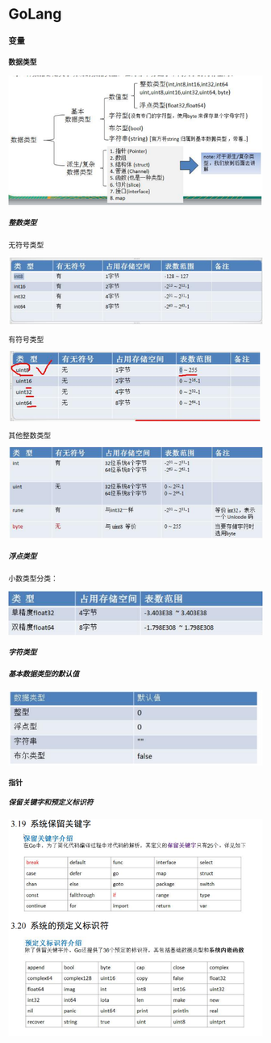 # GoLang

### 变量

#### 数据类型

![image-20230228115155743](./assets/image-20230228115155743.png)

##### 整数类型

无符号类型

![image-20230228115413792](./assets/image-20230228115413792.png)

有符号类型

![image-20230228133816929](./assets/image-20230228133816929.png)

其他整数类型

![image-20230228134351692](./assets/image-20230228134351692.png)

##### 浮点类型

小数类型分类：

![image-20230228140457062](./assets/image-20230228140457062.png)

##### 字符类型

##### 基本数据类型的默认值

![image-20230228152234224](./assets/image-20230228152234224.png)

#### 指针



##### 保留关键字和预定义标识符

![image-20230228182023931](./assets/image-20230228182023931.png)
